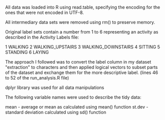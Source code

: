 All data was loaded into R using read.table, specifying the encoding for the ones that were not encoded in UTF-8.

All intermediary data sets were removed using rm() to preserve memory.

Original label sets contain a number from 1 to 6 representing an activity as described in the Activity Labels file:

1 WALKING
2 WALKING_UPSTAIRS
3 WALKING_DOWNSTAIRS
4 SITTING
5 STANDING
6 LAYING

The approach I followed was to convert the label column in my dataset "extraction" to characters and then applied logical vectors to subset parts of the dataset and exchange them for the more descriptive label. (lines 46 to 52 of the run_analysis.R file)

dplyr library was used for all data manipulations

The following variable names were used to describe the tidy data:

mean - average or mean as calculated using mean() function
st.dev - standard deviation calculated using sd() function